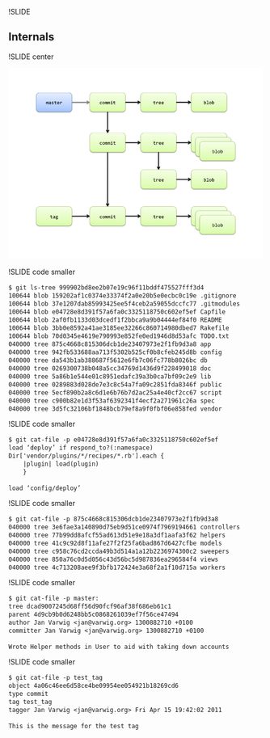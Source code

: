 !SLIDE
## Internals ##

!SLIDE center

![dag](img/dag.png)

!SLIDE code smaller

	$ git ls-tree 999902bd8ee2b07e19c96f11bddf475527fff3d4
	100644 blob 159202af1c0374e33374f2a0e20b5e0ecbc0c19e .gitignore
	100644 blob 37e1207dab85993425ee5f4ceb2a59055dccfc77 .gitmodules
	100644 blob e04728e8d391f57a6fa0c3325118750c602ef5ef Capfile
	100644 blob 2af0fb1133d03dcedf1f2bbca9a9b04444ef84f0 README
	100644 blob 3bb0e8592a41ae3185ee32266c860714980dbed7 Rakefile
	100644 blob 70d0345e4619e790993e852fe0ed1946d8d53afc TODO.txt
	040000 tree 875c4668c815306dcb1de23407973e2f1fb9d3a8 app
	040000 tree 942fb533688aa713f5302b525cf0b8cfeb245d8b config
	040000 tree da543b1ab388687f5612e6fb7c06fc778b8026bc db
	040000 tree 0269300738b048a5cc34769d1436d9f228499018 doc
	040000 tree 5a86b1e544e01c8951edafc39a3b0ca7bf09c2e9 lib
	040000 tree 0289883d028de7e3c8c54a7fa09c2851fda8346f public
	040000 tree 5ecf890b2a8c6d1e6b76b7d2ac25a4e40cf2cc67 script
	040000 tree c900b82e1d3f53af6392341f4ecf2a271961c26a spec
	040000 tree 3d5fc32106bf1848bcb79ef8a9f0fbf06e858fed vendor

!SLIDE code smaller

	$ git cat-file -p e04728e8d391f57a6fa0c3325118750c602ef5ef
	load ‘deploy’ if respond_to?(:namespace)
	Dir['vendor/plugins/*/recipes/*.rb'].each {
		|plugin| load(plugin)
		}
	
	load ‘config/deploy’

!SLIDE code smaller

	$ git cat-file -p 875c4668c815306dcb1de23407973e2f1fb9d3a8
	040000 tree 3e6fae3a140890d75eb9d51ce0974f7969194661 controllers
	040000 tree 77b99dd8afcf55ad613d51e9e18a3df1aafa3f62 helpers
	040000 tree 41c9c92d8f11afe27f2f25fa6bad867d6427cfbe models
	040000 tree c958c76cd2ccda49b3d514a1a12b2236974300c2 sweepers
	040000 tree 850a76c0d5d056c43d56bc5d987836ea296584f4 views
	040000 tree 4c713208aee9f3bfb172424e3a68f2a1f10d715a workers

!SLIDE code smaller

	$ git cat-file -p master:
	tree dcad9007245d68ff56d90fcf96af38f686eb61c1
	parent 4d9cb9b0d6248bb5c0868261039ef7f56ce47494
	author Jan Varwig <jan@varwig.org> 1300882710 +0100
	committer Jan Varwig <jan@varwig.org> 1300882710 +0100
	
	Wrote Helper methods in User to aid with taking down accounts

!SLIDE code smaller

	$ git cat-file -p test_tag
	object 4a06c46ee6d58ce4be09954ee054921b18269cd6
	type commit
	tag test_tag
	tagger Jan Varwig <jan@varwig.org> Fri Apr 15 19:42:02 2011
	
	This is the message for the test tag
